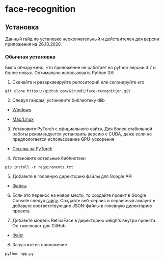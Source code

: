 # face-recognition
## Установка
Данный гайд по установке неокончательный и действителен для версии приложения на 26.10.2020.
### Обычная установка
Было обнаружено, что приложение не работает на python версии 3.7 и более новых. Оптимально использовать Python 3.6

1) Скачайте и разархивируйте репозиторий или склонируйте его
``` shell
git clone https://github.com/Girundi/face-recognition.git
```
2) Следуя гайдам, установите библиотеку dlib

* [Windows](https://coderoad.ru/41912372/%D1%83%D1%81%D1%82%D0%B0%D0%BD%D0%BE%D0%B2%D0%BA%D0%B0-dlib-%D0%BD%D0%B0-Windows-10)

* [Mac/Linux](https://www.pyimagesearch.com/2018/01/22/install-dlib-easy-complete-guide/)

3) Установите PyTorch с официального сайта. Для более стабильной работы рекомендуется установить версию с CUDA, даже если не предпологается использование GPU-ускорения

* [Ссылка на PyTorch](https://pytorch.org/get-started/locally/)

4) Установите остальные библиотеки
``` shell
pip install -r requirements.txt
```

5) Добавьте в головную директорию файлы для Google API

* [Файлы](https://drive.google.com/drive/folders/1H1_VsobQWyjgP9SHTdibDa3U6ZGzg2rV?usp=sharing)

6) Если это перенос на новое место, то создайте проект в Google Console следуя [гайду](https://www.twilio.com/blog/2017/02/an-easy-way-to-read-and-write-to-a-google-spreadsheet-in-python.html). Создайте веб-сервис и сервисный аккаунт и добавьте соответствующие JSON-файлы в головную директорию проекта.

7) Добавьте модель RetinaFace в директорию weights внутри проекта. Он тяжеловат для GitHub. 

* [Файл](https://drive.google.com/file/d/1RPpTYVMQb9H41u9JK_FXiuY15YJFCxSs/view?usp=sharing)

8) Запустите из приложение
``` python
python app.py
```
